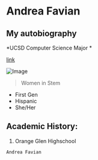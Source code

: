 # Andrea Favian
## My autobiography  

*UCSD Computer Science Major *

[link](https://afavian.github.io/cse15l-lab-reports/index.html)

![Image](https://static.vecteezy.com/system/resources/previews/000/152/286/non_2x/linear-computer-technology-vector.jpg) 

> Women in Stem

* First Gen 
* Hispanic 
* She/Her

Academic History:
---
1. Orange Glen Highschool 

`Andrea Favian`


